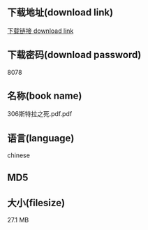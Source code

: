 ## 下载地址(download link)
[下载链接 download link](https://voluble-croquembouche-d321dc.netlify.app/?s=306%E6%96%AF%E7%89%B9%E6%8B%89%E4%B9%8B%E6%AD%BB.pdf)

## 下载密码(download password)
8078

## 名称(book name)
306斯特拉之死.pdf.pdf

## 语言(language)
chinese

## MD5


## 大小(filesize)
27.1 MB
